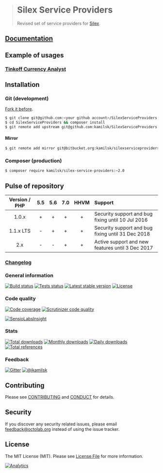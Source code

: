 > # Silex Service Providers
>
> Revised set of service providers for [Silex](https://github.com/silexphp/Silex).

## [Documentation](https://github.com/kamilsk/SilexServiceProviders/wiki)

## Example of usages

### [Tinkoff Currency Analyst](https://github.com/kamilsk/TinkoffCurrencyAnalyst)

## Installation

### Git (development)

[Fork it before](https://github.com/kamilsk/SilexServiceProviders/fork).

```bash
$ git clone git@github.com:<your github account>/SilexServiceProviders.git
$ cd SilexServiceProviders && composer install
$ git remote add upstream git@github.com:kamilsk/SilexServiceProviders.git
```

#### Mirror

```bash
$ git remote add mirror git@bitbucket.org:kamilsk/silexserviceproviders.git
```

### Composer (production)

```bash
$ composer require kamilsk/silex-service-providers:~2.0
```

## Pulse of repository

| Version / PHP | 5.5 | 5.6 | 7.0 | HHVM | Support                                           |
|:-------------:|:---:|:---:|:---:|:----:|:--------------------------------------------------|
| 1.0.x         | +   | +   | +   | +    | Security support and bug fixing until 10 Jul 2016 |
| 1.1.x LTS     | -   | +   | +   | +    | Security support and bug fixing until 31 Dec 2018 |
| 2.x           | -   | -   | +   | +    | Active support and new features until 3 Dec 2017  |

### [Changelog](CHANGELOG.md)

### General information

[![Build status](https://travis-ci.org/kamilsk/SilexServiceProviders.svg?branch=2.x)](https://travis-ci.org/kamilsk/SilexServiceProviders)
[![Tests status](http://php-eye.com/badge/kamilsk/silex-service-providers/tested.svg?branch=2.x-dev)](http://php-eye.com/package/kamilsk/silex-service-providers)
[![Latest stable version](https://poser.pugx.org/kamilsk/silex-service-providers/v/stable.png)](https://packagist.org/packages/kamilsk/silex-service-providers)
[![License](https://poser.pugx.org/kamilsk/silex-service-providers/license.png)](https://packagist.org/packages/kamilsk/silex-service-providers)

### Code quality

[![Code coverage](https://scrutinizer-ci.com/g/kamilsk/SilexServiceProviders/badges/coverage.png?b=2.x)](https://scrutinizer-ci.com/g/kamilsk/SilexServiceProviders/?branch=2.x)
[![Scrutinizer code quality](https://scrutinizer-ci.com/g/kamilsk/SilexServiceProviders/badges/quality-score.png?b=2.x)](https://scrutinizer-ci.com/g/kamilsk/SilexServiceProviders/?branch=2.x)

[![SensioLabsInsight](https://insight.sensiolabs.com/projects/a06c3410-e7ba-49bd-980a-17d4b53c39e8/big.png)](https://insight.sensiolabs.com/projects/a06c3410-e7ba-49bd-980a-17d4b53c39e8)

### Stats

[![Total downloads](https://poser.pugx.org/kamilsk/silex-service-providers/downloads.png)](https://packagist.org/packages/kamilsk/silex-service-providers)
[![Monthly downloads](https://poser.pugx.org/kamilsk/silex-service-providers/d/monthly.png)](https://packagist.org/packages/kamilsk/silex-service-providers)
[![Daily downloads](https://poser.pugx.org/kamilsk/silex-service-providers/d/daily.png)](https://packagist.org/packages/kamilsk/silex-service-providers)
[![Total references](https://www.versioneye.com/php/kamilsk:silex-service-providers/reference_badge.svg)](https://www.versioneye.com/php/kamilsk:silex-service-providers/references)

### Feedback

[![Gitter](https://badges.gitter.im/Join%20Chat.svg)](https://gitter.im/kamilsk/small-tools?utm_source=badge&utm_medium=badge&utm_campaign=pr-badge)
[![@ikamilsk](https://img.shields.io/badge/author-%40ikamilsk-blue.svg)](https://twitter.com/ikamilsk)

## Contributing

Please see [CONTRIBUTING](CONTRIBUTING.md) and [CONDUCT](CONDUCT.md) for details.

## Security

If you discover any security related issues, please email feedback@octolab.org instead of using the issue tracker.

## License

The MIT License (MIT). Please see [License File](LICENSE.md) for more information.

[![Analytics](https://ga-beacon.appspot.com/UA-109817251-23/unsupported/SilexServiceProviders/readme)](https://github.com/igrigorik/ga-beacon)
